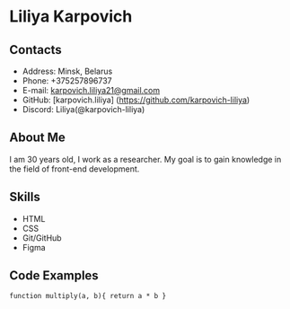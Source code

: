 # Liliya Karpovich

## Contacts
* Address: Minsk, Belarus
* Phone: +375257896737
* E-mail: karpovich.liliya21@gmail.com
* GitHub: [karpovich.liliya] (https://github.com/karpovich-liliya)
* Discord: Liliya(@karpovich-liliya)

## About Me
I am 30 years old, I work as a researcher. My goal is to gain knowledge in the field of front-end development.

## Skills
* HTML
* CSS
* Git/GitHub
* Figma

## Code Examples
` function multiply(a, b){
  return a * b
} `
